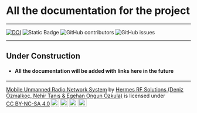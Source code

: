 
# All the documentation for the project
---
[![DOI](https://zenodo.org/badge/DOI/10.5281/zenodo.10392593.svg)](https://doi.org/10.5281/zenodo.10392593)
![Static Badge](https://img.shields.io/badge/License-CC_BY--NC--SA%204.0-green?style=for-the-badge&logo=creativecommons&logoColor=green) ![GitHub contributors](https://img.shields.io/github/contributors/TA-Hermes/MURNS?style=for-the-badge) ![GitHub issues](https://img.shields.io/github/issues/TA-Hermes/MURNS?style=for-the-badge&color=red)

---
## Under Construction

- #### All the documentation will be added with links here in the future
---
<p xmlns:cc="http://creativecommons.org/ns#" xmlns:dct="http://purl.org/dc/terms/"><a property="dct:title" rel="cc:attributionURL" href="https://github.com/TA-Hermes/MURNS">Mobile Unmanned Radio Network System</a> by <a rel="cc:attributionURL dct:creator" property="cc:attributionName" href="https://github.com/TA-Hermes">Hermes RF Solutions (Deniz Özmalkoç, Nehir Tanış & Egehan Ongun Özkula)</a> is licensed under <a href="http://creativecommons.org/licenses/by-nc-sa/4.0/?ref=chooser-v1" target="_blank" rel="license noopener noreferrer" style="display:inline-block;">CC BY-NC-SA 4.0<img style="height:22px!important;margin-left:3px;vertical-align:text-bottom;" src="https://mirrors.creativecommons.org/presskit/icons/cc.svg?ref=chooser-v1"><img style="height:22px!important;margin-left:3px;vertical-align:text-bottom;" src="https://mirrors.creativecommons.org/presskit/icons/by.svg?ref=chooser-v1"><img style="height:22px!important;margin-left:3px;vertical-align:text-bottom;" src="https://mirrors.creativecommons.org/presskit/icons/nc.svg?ref=chooser-v1"><img style="height:22px!important;margin-left:3px;vertical-align:text-bottom;" src="https://mirrors.creativecommons.org/presskit/icons/sa.svg?ref=chooser-v1"></a></p>


